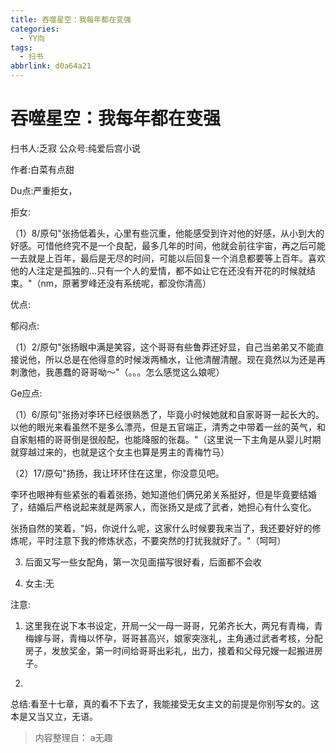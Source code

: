 ```yaml
---
title: 吞噬星空：我每年都在变强
categories:
  - YY向
tags:
  - 扫书
abbrlink: d0a64a21
---
```

# 吞噬星空：我每年都在变强
扫书人:乏寂 公众号:纯爱后宫小说

作者:白菜有点甜

Du点:严重拒女，

拒女:

（1）8/原句"张扬低着头，心里有些沉重，他能感受到许对他的好感，从小到大的好感。可惜他终究不是一个良配，最多几年的时间，他就会前往宇宙，再之后可能一去就是上百年，最后是无尽的时间，可能以后回复一个消息都要等上百年。喜欢他的人注定是孤独的...只有一个人的爱情，都不如让它在还没有开花的时候就结束。"（nm，原著罗峰还没有系统呢，都没你清高）

优点:

郁闷点:

（1）2/原句"张扬眼中满是笑容，这个哥哥有些鲁莽还好显，自己当弟弟又不能直接说他，所以总是在他得意的时候泼两桶水，让他清醒清醒。现在竟然以为还是再刺激他，我愚蠢的哥哥呦～"（。。。怎么感觉这么娘呢）

Ge应点:

（1）6/原句"张扬对李环已经很熟悉了，毕竟小时候她就和自家哥哥一起长大的。以他的眼光来看虽然不是多么漂亮，但是五官端正，清秀之中带着一丝的英气，和自家魁梧的哥哥倒是很般配，也能降服的张磊。"（这里说一下主角是从婴儿时期就穿越过来的，也就是这个女主也算是男主的青梅竹马）

（2）17/原句"扬扬，我让环环住在这里，你没意见吧。

李环也眼神有些紧张的看着张扬，她知道他们俩兄弟关系挺好，但是毕竟要结婚了，结婚后严格说起来就是两家人，而张扬又是成了武者，她担心有什么变化。

张扬自然的笑着，"妈，你说什么呢，这家什么时候要我来当了，我还要好好的修炼呢，平时注意下我的修炼状态，不要突然的打扰我就好了。"（呵呵）

3.  后面又写一些女配角，第一次见面描写很好看，后面都不会收

4.  女主:无

注意:

1.  这里我在说下本书设定，开局一父一母一哥哥，兄弟齐长大，两兄有青梅，青梅嫁与哥，青梅以怀孕，哥哥甚高兴，娘家突涨礼，主角通过武者考核，分配房子，发放奖金，第一时间给哥哥出彩礼，出力，接着和父母兄嫂一起搬进房子。

2.  

总结:看至十七章，真的看不下去了，我能接受无女主文的前提是你别写女的。这本是又当又立，无语。


> 内容整理自： a无趣